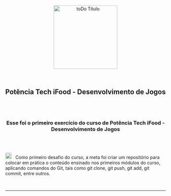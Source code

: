 <p align="center">
<br>
  <img  height="auto" width="200px" alt="toDo Título" src="https://res.cloudinary.com/dxijjbby3/image/upload/v1709075607/curso%20DIO/logo-full_x5ijwy.svg"/>
</p>
<br>
  <h2 align="center">
     Potência Tech iFood - Desenvolvimento de Jogos
  </h2>
  <br>
  <br>

<h3 align="center">Esse foi o primeiro exercício do curso de Potência Tech iFood - Desenvolvimento de Jogos </h3>
<br>
<br>
<p><img alt="Símbolo scroll" width="20" src="https://res.cloudinary.com/dxijjbby3/image/upload/v1681739570/todolist/scroll_op9o3h.png"> &nbsp; Como primeiro desafio do curso, a meta foi criar um repositório para colocar em prática o conteúdo ensinado nos primeiros módulos do curso, aplicando comandos do Git, tais como git clone, git push, git add, git commit, entre outros.</p>

<br>

---


